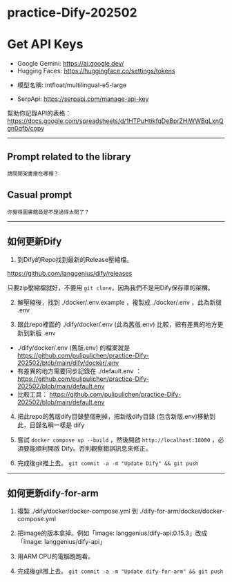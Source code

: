 # practice-Dify-202502


# Get API Keys

- Google Gemini: https://ai.google.dev/
- Hugging Faces: https://huggingface.co/settings/tokens
 * 模型名稱: intfloat/multilingual-e5-large
- SerpApi: https://serpapi.com/manage-api-key

幫助你記錄API的表格：https://docs.google.com/spreadsheets/d/1HTPuHtikfqDeBprZHjWWBqLxnQgn0qfb/copy

----

## Prompt related to the library

````
請問閉架書庫在哪裡？
````

## Casual prompt

````
你覺得圖書館員是不是過得太閒了？
````

----

## 如何更新Dify

1. 到Dify的Repo找到最新的Release壓縮檔。

https://github.com/langgenius/dify/releases

只要zip壓縮檔就好，不要用 `git clone`，因為我們不是用Dify保存庫的架構。

2. 解壓縮後，找到 ./docker/.env.example ，複製成 ./docker/.env ，此為新版 .env

3. 跟此repo裡面的 ./dify/docker/.env (此為舊版.env) 比較，把有差異的地方更新到新版 .env

- ./dify/docker/.env (舊版.env) 的檔案就是 https://github.com/pulipulichen/practice-Dify-202502/blob/main/dify/docker/.env
- 有差異的地方需要同步記錄在 ./default.env ： https://github.com/pulipulichen/practice-Dify-202502/blob/main/default.env
- 比較工具： https://github.com/pulipulichen/practice-Dify-202502/blob/main/default.env

4. 把此repo的舊版dify目錄整個刪掉，把新版dify目錄 (包含新版.env)移動到此，目錄名稱一樣是 dify

5. 嘗試 `docker compose up --build` ，然後開啟 `http://localhost:18080` ，必須要能順利開啟 Dify。否則觀察錯誤訊息來修正。

6. 完成後git推上去。 `git commit -a -m "Update Dify" && git push`

----

## 如何更新dify-for-arm

1. 複製 ./dify/docker/docker-compose.yml 到 ./dify-for-arm/docker/docker-compose.yml

2. 把image的版本拿掉。例如「image: langgenius/dify-api:0.15.3」改成「image: langgenius/dify-api」

3. 用ARM CPU的電腦跑跑看。

4. 完成後git推上去。 `git commit -a -m "Update dify-for-arm" && git push`
